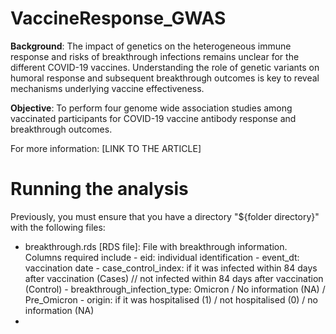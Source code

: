 # VaccineResponse_GWAS
**Background**: The impact of genetics on the heterogeneous immune response and risks of breakthrough infections remains unclear for the different COVID-19 vaccines. Understanding the role of genetic variants on humoral response and subsequent breakthrough outcomes is key to reveal mechanisms underlying vaccine effectiveness. 

**Objective**: To perform four genome wide association studies among vaccinated participants for COVID-19 vaccine antibody response and breakthrough outcomes. 

For more information: [LINK TO THE ARTICLE]

# Running the analysis
Previously, you must ensure that you have a directory "${folder directory}" with the following files:
 - breakthrough.rds [RDS file]: File with breakthrough information. Columns required include
       - eid: individual identification
       - event_dt: vaccination date
       - case_control_index: if it was infected within 84 days after vaccination (Cases) // not infected within 84 days after vaccination (Control)
       - breakthrough_infection_type: Omicron / No information (NA) / Pre_Omicron
       - origin: if it was hospitalised (1) / not hospitalised (0) / no information (NA)
 - 
